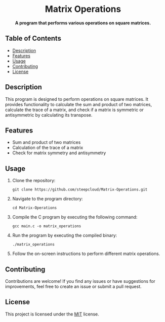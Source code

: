 <h1 align="center">Matrix Operations</h1>

<p align="center">
    <strong>A program that performs various operations on square matrices.</strong>
</p>

## Table of Contents
- [Description](#description)
- [Features](#features)
- [Usage](#usage)
- [Contributing](#contributing)
- [License](#license)

## Description
This program is designed to perform operations on square matrices. It provides functionality to calculate the sum and product of two matrices, calculate the trace of a matrix, and check if a matrix is symmetric or antisymmetric by calculating its transpose.

## Features
- Sum and product of two matrices
- Calculation of the trace of a matrix
- Check for matrix symmetry and antisymmetry

## Usage
1. Clone the repository:
   ```shell
   git clone https://github.com/steepcloud/Matrix-Operations.git
   ```
2. Navigate to the program directory:
   ```shell
   cd Matrix-Operations
   ```
3. Compile the C program by executing the following command:
   ```shell
   gcc main.c -o matrix_operations
   ```
4. Run the program by executing the compiled binary:
   ```shell
   ./matrix_operations
   ```
5. Follow the on-screen instructions to perform different matrix operations.

## Contributing
Contributions are welcome! If you find any issues or have suggestions for improvements, feel free to create an issue or submit a pull request.

## License
This project is licensed under the [MIT](https://choosealicense.com/licenses/mit/) license.
